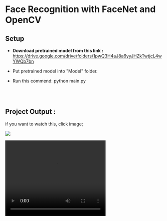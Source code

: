 # Face Recognition with FaceNet and OpenCV

<h2>Setup</h2>

* <b>Download pretrained model from this link :</b> https://drive.google.com/drive/folders/1pwQ3H4aJ8a6yyJHZkTwtjcL4wYWQb7bn

* Put pretrained model into "Model" folder.

* Run this commend: python main.py


<br>
<br>
<h2>Project Output :</h2>
if you want to watch this, click image;

[![](http://img.youtube.com/vi/Wwua8ikpM1s/0.jpg)](http://www.youtube.com/watch?v=Wwua8ikpM1s "")



<video width="320" height="240" controls>
  <source src="http://www.youtube.com/watch?v=Wwua8ikpM1s" type="video/mp4">
</video>
